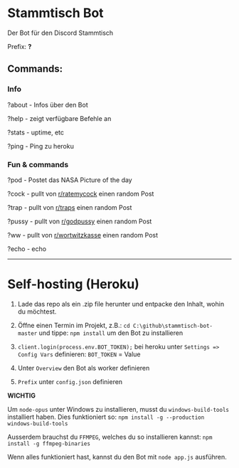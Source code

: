 # Stammtisch Bot
Der Bot für den Discord Stammtisch

Prefix: **?** 

## Commands:

### Info

?about - Infos über den Bot

?help - zeigt verfügbare Befehle an

?stats - uptime, etc

?ping - Ping zu heroku


### Fun & commands

?pod - Postet das NASA Picture of the day

?cock - pullt von [r/ratemycock](https://old.reddit.com/r/ratemycock/ "r/ratemycock") einen random Post

?trap - pullt von [r/traps](https://old.reddit.com/r/traps "r/traps") einen random Post

?pussy - pullt von [r/godpussy](https://old.reddit.com/r/godpussy "r/pussy") einen random Post

?ww - pullt von [r/wortwitzkasse](https://old.reddit.com/r/wortwitzkasse/ "r/wortwitzkasse") einen random Post

?echo - echo



------------



# Self-hosting (Heroku)

1. Lade das repo als ein .zip file herunter und entpacke den Inhalt, wohin du möchtest.

2. Öffne einen Termin im Projekt, z.B.: `cd C:\github\stammtisch-bot-master`
und tippe: `npm install` um den Bot zu installieren

3. `client.login(process.env.BOT_TOKEN);` bei heroku unter `Settings => Config Vars` definieren: `BOT_TOKEN` = Value

4. Unter `Overview` den Bot als worker definieren

5. `Prefix` unter `config.json` definieren

**WICHTIG**

Um `node-opus` unter Windows zu installieren, musst du `windows-build-tools` installiert haben. Dies funktioniert so: `npm install -g --production windows-build-tools`

Ausserdem brauchst du `FFMPEG`, welches du so installieren kannst: `npm install -g ffmpeg-binaries`

Wenn alles funktioniert hast, kannst du den Bot mit `node app.js` ausführen.

